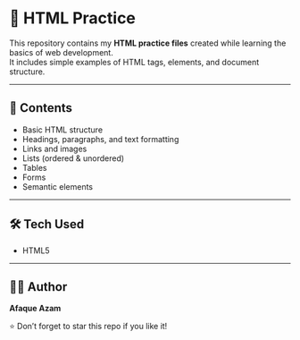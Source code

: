 # 📘 HTML Practice

This repository contains my **HTML practice files** created while learning the basics of web development.  
It includes simple examples of HTML tags, elements, and document structure.

---

## 📂 Contents
- Basic HTML structure
- Headings, paragraphs, and text formatting
- Links and images
- Lists (ordered & unordered)
- Tables
- Forms
- Semantic elements

---

## 🛠️ Tech Used
- HTML5

---

## 👨‍💻 Author
**Afaque Azam**  



⭐ Don’t forget to star this repo if you like it!

